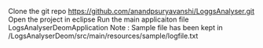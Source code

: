 Clone the git repo https://github.com/anandpsuryavanshi/LoggsAnalyser.git
Open the project in eclipse
Run the main applicaiton file LogsAnalyserDeomApplication
Note : Sample file has been kept in /LogsAnalyserDeom/src/main/resources/sample/logfile.txt
